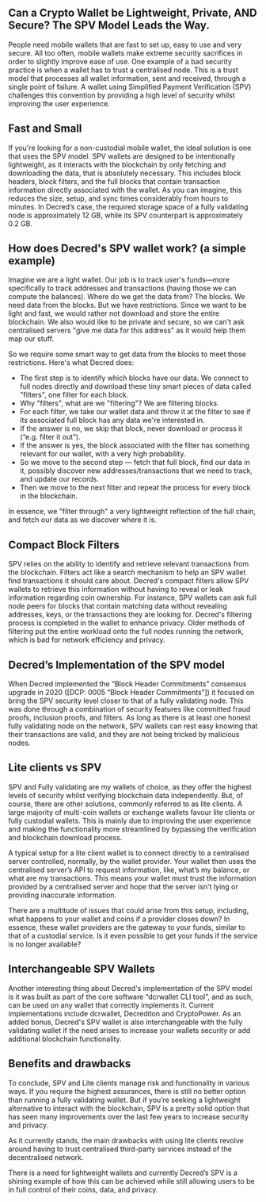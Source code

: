 ## Can a Crypto Wallet be Lightweight, Private, AND Secure? The SPV Model Leads the Way.

People need mobile wallets that are fast to set up, easy to use and very secure. All too often, mobile wallets make extreme security sacrifices in order to slightly improve ease of use. One example of a bad security practice is when a wallet has to trust a centralised node. This is a trust model that processes all wallet information, sent and received, through a single point of failure. A wallet using Simplified Payment Verification (SPV) challenges this convention by providing a high level of security whilst improving the user experience. 

## Fast and Small

If you're looking for a non-custodial mobile wallet, the ideal solution is one that uses the SPV model. SPV wallets are designed to be intentionally lightweight, as it interacts with the blockchain by only fetching and downloading the data, that is absolutely necessary. This includes block headers, block filters, and the full blocks that contain transaction information directly associated with the wallet. As you can imagine, this reduces the size, setup, and sync times considerably from hours to minutes. In Decred’s case, the required storage space of a fully validating node is approximately 12 GB, while its SPV counterpart is approximately 0.2 GB.

## How does Decred's SPV wallet work? (a simple example)

Imagine we are a light wallet. Our job is to track user's funds—more specifically to track addresses and transactions (having those we can compute the balances). Where do we get the data from? The blocks. We need data from the blocks. But we have restrictions. Since we want to be light and fast, we would rather not download and store the entire blockchain. We also would like to be private and secure, so we can't ask centralised servers "give me data for this address" as it would help them map our stuff.

So we require some smart way to get data from the blocks to meet those restrictions. Here's what Decred does:
*  The first step is to identify which blocks have our data. We connect to full nodes directly and download these tiny smart pieces of data called "filters", one filter for each block. 
* Why "filters", what are we "filtering"? We are filtering blocks.
* For each filter, we take our wallet data and throw it at the filter to see if its associated full block has any data we're interested in. 
* If the answer is no, we skip that block, never download or process it (“e.g. filter it out”). 
* If the answer is yes, the block associated with the filter has something relevant for our wallet, with a very high probability. 
* So we move to the second step — fetch that full block, find our data in it, possibly discover new addresses/transactions that we need to track, and update our records. 
* Then we move to the next filter and repeat the process for every block in the blockchain.

In essence, we "filter through" a very lightweight reflection of the full chain, and fetch our data as we discover where it is.

## Compact Block Filters

SPV relies on the ability to identify and retrieve relevant transactions from the blockchain. Filters act like a search mechanism to help an SPV wallet find transactions it should care about. Decred's compact filters allow SPV wallets to retrieve this information without having to reveal or leak information regarding coin ownership. For instance, SPV wallets can ask full node peers for blocks that contain matching data without revealing addresses, keys, or the transactions they are looking for. Decred's filtering process is completed in the wallet to enhance privacy. Older methods of filtering put the entire workload onto the full nodes running the network, which is bad for network efficiency and privacy.

## Decred’s Implementation of the SPV model

When Decred implemented the “Block Header Commitments” consensus upgrade in 2020 ([DCP: 0005 “Block Header Commitments”]) it focused on bring the SPV security level closer to that of a fully validating node. This was done through a combination of security features like committed fraud proofs, inclusion proofs, and filters. As long as there is at least one honest fully validating node on the network, SPV wallets can rest easy knowing that their transactions are valid, and they are not being tricked by malicious nodes.

## Lite clients vs SPV

SPV and Fully validating are my wallets of choice, as they offer the highest levels of security whilst verifying blockchain data independently. But, of course, there are other solutions, commonly referred to as lite clients. A large majority of multi-coin wallets or exchange wallets favour lite clients or fully custodial wallets. This is mainly due to improving the user experience and making the functionality more streamlined by bypassing the verification and blockchain download process.

A typical setup for a lite client wallet is to connect directly to a centralised server controlled, normally, by the wallet provider. Your wallet then uses the centralised server’s API to request information, like, what’s my balance, or what are my transactions. This means your wallet must trust the information provided by a centralised server and hope that the server isn't lying or providing inaccurate information.

There are a multitude of issues that could arise from this setup, including, what happens to your wallet and coins if a provider closes down? In essence, these wallet providers are the gateway to your funds, similar to that of a custodial service. Is it even possible to get your funds if the service is no longer available?

## Interchangeable SPV Wallets

Another interesting thing about Decred's implementation of the SPV model is it was built as part of the core software “dcrwallet CLI tool”, and as such, can be used on any wallet that correctly implements it. Current implementations include dcrwallet, Decrediton and CryptoPower. As an added bonus, Decred's SPV wallet is also interchangeable with the fully validating wallet if the need arises to increase your wallets security or add additional blockchain functionality.

## Benefits and drawbacks

To conclude, SPV and Lite clients manage risk and functionality in various ways. If you require the highest assurances, there is still no better option than running a fully validating wallet. But if you’re seeking a lightweight alternative to interact with the blockchain, SPV is a pretty solid option that has seen many improvements over the last few years to increase security and privacy. 

As it currently stands, the main drawbacks with using lite clients revolve around having to trust centralised third-party services instead of the decentralised network.

There is a need for lightweight wallets and currently Decred’s SPV is a shining example of how this can be achieved while still allowing users to be in full control of their coins, data, and privacy.
